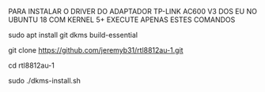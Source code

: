 PARA INSTALAR O DRIVER DO ADAPTADOR TP-LINK AC600 V3 DOS EU NO UBUNTU 18 COM KERNEL 5+
EXECUTE APENAS ESTES COMANDOS


sudo apt install git dkms build-essential




git clone https://github.com/jeremyb31/rtl8812au-1.git






cd rtl8812au-1






sudo ./dkms-install.sh
